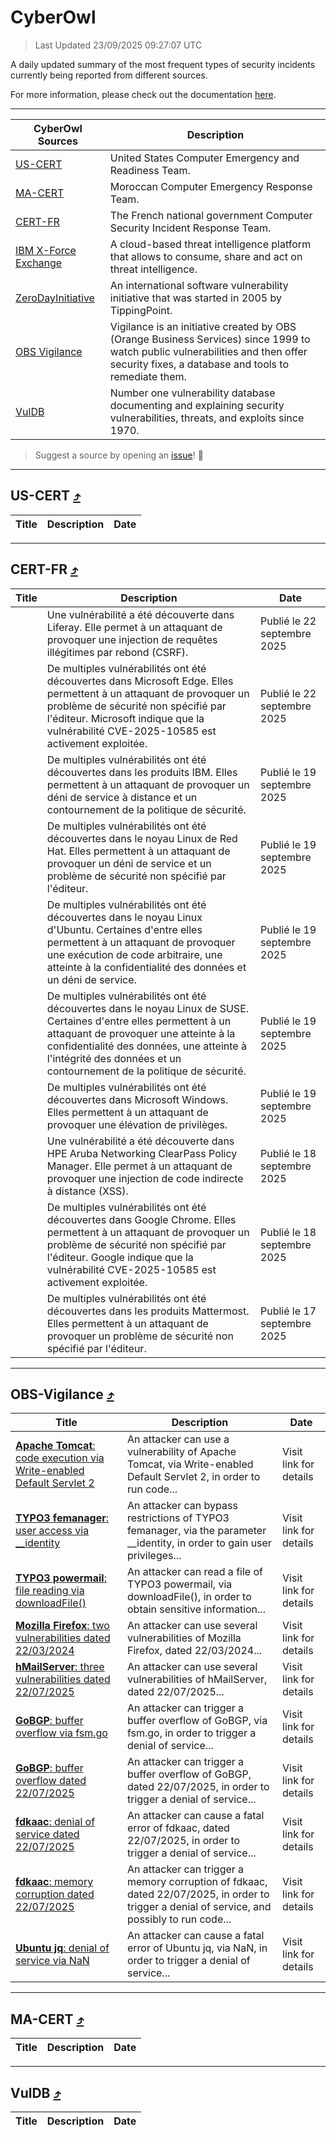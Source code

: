 
 <div id='top'></div>

# CyberOwl

 > Last Updated 23/09/2025 09:27:07 UTC
 
 A daily updated summary of the most frequent types of security incidents currently being reported from different sources.
 
 For more information, please check out the documentation [here](./docs/README.md).
 
 ---
 |CyberOwl Sources|Description|
 |---|---|
 |[US-CERT](#us-cert-arrow_heading_up)|United States Computer Emergency and Readiness Team.|
 |[MA-CERT](#ma-cert-arrow_heading_up)|Moroccan Computer Emergency Response Team.|
 |[CERT-FR](#cert-fr-arrow_heading_up)|The French national government Computer Security Incident Response Team.|
 |[IBM X-Force Exchange](#ibmcloud-arrow_heading_up)|A cloud-based threat intelligence platform that allows to consume, share and act on threat intelligence.|
 |[ZeroDayInitiative](#zerodayinitiative-arrow_heading_up)|An international software vulnerability initiative that was started in 2005 by TippingPoint.|
 |[OBS Vigilance](#obs-vigilance-arrow_heading_up)|Vigilance is an initiative created by OBS (Orange Business Services) since 1999 to watch public vulnerabilities and then offer security fixes, a database and tools to remediate them.|
 |[VulDB](#vuldb-arrow_heading_up)|Number one vulnerability database documenting and explaining security vulnerabilities, threats, and exploits since 1970.|
 
 > Suggest a source by opening an [issue](https://github.com/karimhabush/cyberowl/issues)! :raised_hands:
 ---

## US-CERT [:arrow_heading_up:](#cyberowl)

 |Title|Description|Date|
 |---|---|---|
 
 ---

## CERT-FR [:arrow_heading_up:](#cyberowl)

 |Title|Description|Date|
 |---|---|---|
 |[](https://www.cert.ssi.gouv.fr/avis/CERTFR-2025-AVI-0810/)|Une vulnérabilité a été découverte dans Liferay. Elle permet à un attaquant de provoquer une injection de requêtes illégitimes par rebond (CSRF).|Publié le 22 septembre 2025|
 |[](https://www.cert.ssi.gouv.fr/avis/CERTFR-2025-AVI-0809/)|De multiples vulnérabilités ont été découvertes dans Microsoft Edge. Elles permettent à un attaquant de provoquer un problème de sécurité non spécifié par l'éditeur. Microsoft indique que la vulnérabilité CVE-2025-10585 est activement exploitée.|Publié le 22 septembre 2025|
 |[](https://www.cert.ssi.gouv.fr/avis/CERTFR-2025-AVI-0808/)|De multiples vulnérabilités ont été découvertes dans les produits IBM. Elles permettent à un attaquant de provoquer un déni de service à distance et un contournement de la politique de sécurité.|Publié le 19 septembre 2025|
 |[](https://www.cert.ssi.gouv.fr/avis/CERTFR-2025-AVI-0807/)|De multiples vulnérabilités ont été découvertes dans le noyau Linux de Red Hat. Elles permettent à un attaquant de provoquer un déni de service et un problème de sécurité non spécifié par l'éditeur.|Publié le 19 septembre 2025|
 |[](https://www.cert.ssi.gouv.fr/avis/CERTFR-2025-AVI-0806/)|De multiples vulnérabilités ont été découvertes dans le noyau Linux d'Ubuntu. Certaines d'entre elles permettent à un attaquant de provoquer une exécution de code arbitraire, une atteinte à la confidentialité des données et un déni de service.|Publié le 19 septembre 2025|
 |[](https://www.cert.ssi.gouv.fr/avis/CERTFR-2025-AVI-0805/)|De multiples vulnérabilités ont été découvertes dans le noyau Linux de SUSE. Certaines d'entre elles permettent à un attaquant de provoquer une atteinte à la confidentialité des données, une atteinte à l'intégrité des données et un contournement de la politique de sécurité.|Publié le 19 septembre 2025|
 |[](https://www.cert.ssi.gouv.fr/avis/CERTFR-2025-AVI-0804/)|De multiples vulnérabilités ont été découvertes dans Microsoft Windows. Elles permettent à un attaquant de provoquer une élévation de privilèges.|Publié le 19 septembre 2025|
 |[](https://www.cert.ssi.gouv.fr/avis/CERTFR-2025-AVI-0803/)|Une vulnérabilité a été découverte dans HPE Aruba Networking ClearPass Policy Manager. Elle permet à un attaquant de provoquer une injection de code indirecte à distance (XSS).|Publié le 18 septembre 2025|
 |[](https://www.cert.ssi.gouv.fr/avis/CERTFR-2025-AVI-0802/)|De multiples vulnérabilités ont été découvertes dans Google Chrome. Elles permettent à un attaquant de provoquer un problème de sécurité non spécifié par l'éditeur. Google indique que la vulnérabilité CVE-2025-10585 est activement exploitée.|Publié le 18 septembre 2025|
 |[](https://www.cert.ssi.gouv.fr/avis/CERTFR-2025-AVI-0801/)|De multiples vulnérabilités ont été découvertes dans les produits Mattermost. Elles permettent à un attaquant de provoquer un problème de sécurité non spécifié par l'éditeur.|Publié le 17 septembre 2025|
 
 ---

## OBS-Vigilance [:arrow_heading_up:](#cyberowl)

 |Title|Description|Date|
 |---|---|---|
 |[<a href="https://vigilance.fr/vulnerability/Apache-Tomcat-code-execution-via-Write-enabled-Default-Servlet-2-45958" class="noirorange"><b>Apache Tomcat</b>: code execution via Write-enabled Default Servlet 2</a>](https://vigilance.fr/vulnerability/Apache-Tomcat-code-execution-via-Write-enabled-Default-Servlet-2-45958)|An attacker can use a vulnerability of Apache Tomcat, via Write-enabled Default Servlet 2, in order to run code...|Visit link for details|
 |[<a href="https://vigilance.fr/vulnerability/TYPO3-femanager-user-access-via-identity-47778" class="noirorange"><b>TYPO3 femanager</b>: user access via __identity</a>](https://vigilance.fr/vulnerability/TYPO3-femanager-user-access-via-identity-47778)|An attacker can bypass restrictions of TYPO3 femanager, via the parameter __identity, in order to gain user privileges...|Visit link for details|
 |[<a href="https://vigilance.fr/vulnerability/TYPO3-powermail-file-reading-via-downloadFile-47777" class="noirorange"><b>TYPO3 powermail</b>: file reading via downloadFile()</a>](https://vigilance.fr/vulnerability/TYPO3-powermail-file-reading-via-downloadFile-47777)|An attacker can read a file of TYPO3 powermail, via downloadFile(), in order to obtain sensitive information...|Visit link for details|
 |[<a href="https://vigilance.fr/vulnerability/Mozilla-Firefox-two-vulnerabilities-dated-22-03-2024-43849" class="noirorange"><b>Mozilla Firefox</b>: two vulnerabilities dated 22/03/2024</a>](https://vigilance.fr/vulnerability/Mozilla-Firefox-two-vulnerabilities-dated-22-03-2024-43849)|An attacker can use several vulnerabilities of Mozilla Firefox, dated 22/03/2024...|Visit link for details|
 |[<a href="https://vigilance.fr/vulnerability/hMailServer-three-vulnerabilities-dated-22-07-2025-47774" class="noirorange"><b>hMailServer</b>: three vulnerabilities dated 22/07/2025</a>](https://vigilance.fr/vulnerability/hMailServer-three-vulnerabilities-dated-22-07-2025-47774)|An attacker can use several vulnerabilities of hMailServer, dated 22/07/2025...|Visit link for details|
 |[<a href="https://vigilance.fr/vulnerability/GoBGP-buffer-overflow-via-fsm-go-47773" class="noirorange"><b>GoBGP</b>: buffer overflow via fsm.go</a>](https://vigilance.fr/vulnerability/GoBGP-buffer-overflow-via-fsm-go-47773)|An attacker can trigger a buffer overflow of GoBGP, via fsm.go, in order to trigger a denial of service...|Visit link for details|
 |[<a href="https://vigilance.fr/vulnerability/GoBGP-buffer-overflow-dated-22-07-2025-47772" class="noirorange"><b>GoBGP</b>: buffer overflow dated 22/07/2025</a>](https://vigilance.fr/vulnerability/GoBGP-buffer-overflow-dated-22-07-2025-47772)|An attacker can trigger a buffer overflow of GoBGP, dated 22/07/2025, in order to trigger a denial of service...|Visit link for details|
 |[<a href="https://vigilance.fr/vulnerability/fdkaac-denial-of-service-dated-22-07-2025-47771" class="noirorange"><b>fdkaac</b>: denial of service dated 22/07/2025</a>](https://vigilance.fr/vulnerability/fdkaac-denial-of-service-dated-22-07-2025-47771)|An attacker can cause a fatal error of fdkaac, dated 22/07/2025, in order to trigger a denial of service...|Visit link for details|
 |[<a href="https://vigilance.fr/vulnerability/fdkaac-memory-corruption-dated-22-07-2025-47770" class="noirorange"><b>fdkaac</b>: memory corruption dated 22/07/2025</a>](https://vigilance.fr/vulnerability/fdkaac-memory-corruption-dated-22-07-2025-47770)|An attacker can trigger a memory corruption of fdkaac, dated 22/07/2025, in order to trigger a denial of service, and possibly to run code...|Visit link for details|
 |[<a href="https://vigilance.fr/vulnerability/Ubuntu-jq-denial-of-service-via-NaN-47769" class="noirorange"><b>Ubuntu jq</b>: denial of service via NaN</a>](https://vigilance.fr/vulnerability/Ubuntu-jq-denial-of-service-via-NaN-47769)|An attacker can cause a fatal error of Ubuntu jq, via NaN, in order to trigger a denial of service...|Visit link for details|
 
 ---

## MA-CERT [:arrow_heading_up:](#cyberowl)

 |Title|Description|Date|
 |---|---|---|
 
 ---

## VulDB [:arrow_heading_up:](#cyberowl)

 |Title|Description|Date|
 |---|---|---|
 